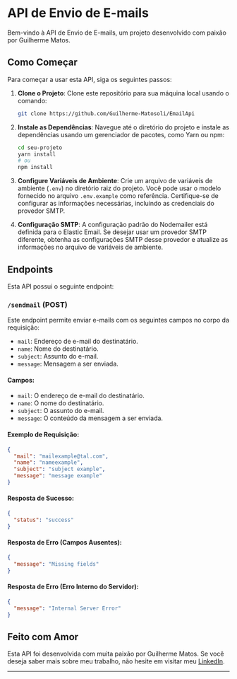 # API de Envio de E-mails

Bem-vindo à API de Envio de E-mails, um projeto desenvolvido com paixão por Guilherme Matos.

## Como Começar

Para começar a usar esta API, siga os seguintes passos:

1. **Clone o Projeto**: Clone este repositório para sua máquina local usando o comando:

   ```bash
   git clone https://github.com/Guilherme-Matosoli/EmailApi
   ```

2. **Instale as Dependências**: Navegue até o diretório do projeto e instale as dependências usando um gerenciador de pacotes, como Yarn ou npm:

   ```bash
   cd seu-projeto
   yarn install
   # ou
   npm install
   ```

3. **Configure Variáveis de Ambiente**: Crie um arquivo de variáveis de ambiente (`.env`) no diretório raiz do projeto. Você pode usar o modelo fornecido no arquivo `.env.example` como referência. Certifique-se de configurar as informações necessárias, incluindo as credenciais do provedor SMTP.

4. **Configuração SMTP**: A configuração padrão do Nodemailer está definida para o Elastic Email. Se desejar usar um provedor SMTP diferente, obtenha as configurações SMTP desse provedor e atualize as informações no arquivo de variáveis de ambiente.

## Endpoints

Esta API possui o seguinte endpoint:

### `/sendmail` (POST)

Este endpoint permite enviar e-mails com os seguintes campos no corpo da requisição:

- `mail`: Endereço de e-mail do destinatário.
- `name`: Nome do destinatário.
- `subject`: Assunto do e-mail.
- `message`: Mensagem a ser enviada.

#### Campos:

- `mail`: O endereço de e-mail do destinatário.
- `name`: O nome do destinatário.
- `subject`: O assunto do e-mail.
- `message`: O conteúdo da mensagem a ser enviada.

#### Exemplo de Requisição:

```json
{
  "mail": "mailexample@tal.com",
  "name": "nameexample",
  "subject": "subject example",
  "message": "message example"
}
```

#### Resposta de Sucesso:

```json
{
  "status": "success"
}
```

#### Resposta de Erro (Campos Ausentes):

```json
{
  "message": "Missing fields"
}
```

#### Resposta de Erro (Erro Interno do Servidor):

```json
{
  "message": "Internal Server Error"
}
```

## Feito com Amor

Esta API foi desenvolvida com muita paixão por Guilherme Matos. Se você deseja saber mais sobre meu trabalho, não hesite em visitar meu [LinkedIn](https://www.linkedin.com/in/guilherme-matos-13b6a6229/).

--- 